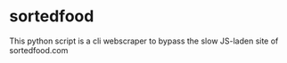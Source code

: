sortedfood
==========

This python script is a cli webscraper to bypass the slow JS-laden site of
sortedfood.com
